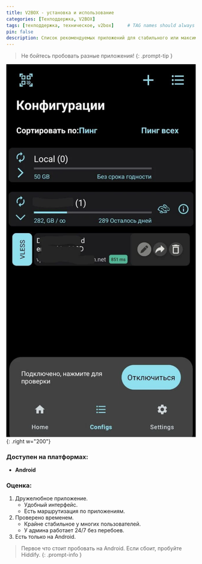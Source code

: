 ```yaml
---
title: V2BOX - установка и использование
categories: [Техподдержка, V2BOX]
tags: [техподдержка, техническое, v2box]     # TAG names should always be lowercase
pin: false
description: Список рекомендуемых приложений для стабильного или максимально кастомизированного опыта.
---
```


> Не бойтесь пробовать разные приложения!
{: .prompt-tip }

![hiddify_desktop](/assets/v2box_android_subscriptions.webp){: .right w="200"}

### Доступен на платформах:

- __Android__

### Оценка:

1. Дружелюбное приложение.
    - Удобный интерфейс.
    - Есть маршрутизация по приложениям.
2. Проверено временем.
    - Крайне стабильное у многих пользователей.
    - У админа работает 24/7 без перебоев.
3. Есть только на Android.

> Первое что стоит пробовать на Android. Если сбоит, пробуйте Hiddify.
{: .prompt-info }